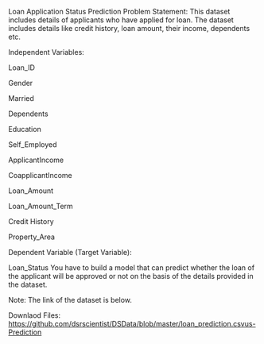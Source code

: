 Loan Application Status Prediction Problem Statement: This dataset includes details of applicants who have applied for loan. The dataset includes details like credit history, loan amount, their income, dependents etc.

Independent Variables:

Loan_ID

Gender

Married

Dependents

Education

Self_Employed

ApplicantIncome

CoapplicantIncome

Loan_Amount

Loan_Amount_Term

Credit History

Property_Area

Dependent Variable (Target Variable):

Loan_Status
You have to build a model that can predict whether the loan of the applicant will be approved or not on the basis of the details provided in the dataset.

Note: The link of the dataset is below.

Downlaod Files: https://github.com/dsrscientist/DSData/blob/master/loan_prediction.csvus-Prediction

